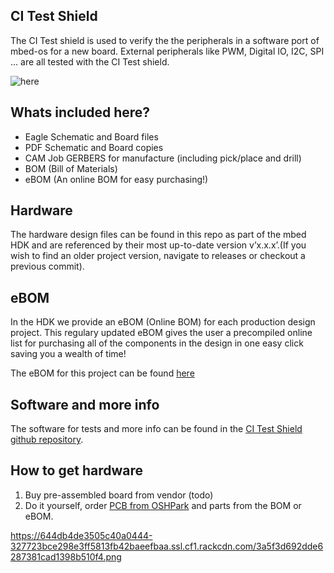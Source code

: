 ## CI Test Shield

The CI Test shield is used to verify the the peripherals in a software port of mbed-os for a new board. External peripherals like PWM, Digital IO, I2C, SPI ... are all tested with the CI Test shield.

![here](https://644db4de3505c40a0444-327723bce298e3ff5813fb42baeefbaa.ssl.cf1.rackcdn.com/3a5f3d692dde6287381cad1398b510f4.png "CITestShield-mbed")

## Whats included here?

* Eagle Schematic and Board files
* PDF Schematic and Board copies
* CAM Job GERBERS for manufacture (including pick/place and drill)
* BOM (Bill of Materials)
* eBOM (An online BOM for easy purchasing!)

## Hardware

The hardware design files can be found in this repo as part of the mbed HDK and are referenced by their most up-to-date version v’x.x.x’.(If you wish to find an older project version, navigate to releases or checkout a previous commit).

## eBOM

In the HDK we provide an eBOM (Online BOM) for each production design project. This regulary updated eBOM gives the user a precompiled online list for purchasing all of the components in the design in one easy click saving you a wealth of time!

The eBOM for this project can be found [here](https://octopart.com/bom-tool/ZgvU783O)

## Software and more info

The software for tests and more info can be found in the [CI Test Shield github repository](http://www.github.com/armmbed/ci-test-shield). 

## How to get hardware

1. Buy pre-assembled board from vendor (todo)
2. Do it yourself, order [PCB from OSHPark](https://oshpark.com/shared_projects/aOdUcwq7) and parts from the BOM or eBOM.

https://644db4de3505c40a0444-327723bce298e3ff5813fb42baeefbaa.ssl.cf1.rackcdn.com/3a5f3d692dde6287381cad1398b510f4.png







